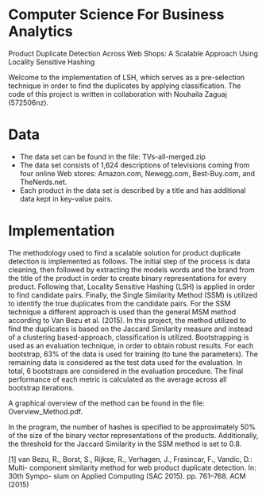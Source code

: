 # Computer Science For Business Analytics
Product Duplicate Detection Across Web Shops: A Scalable Approach Using Locality Sensitive Hashing

Welcome to the implementation of LSH, which serves as a pre-selection technique in order to find the duplicates by applying classification.
The code of this project is written in collaboration with Nouhaila Zaguaj (572506nz). 

# Data
- The data set can be found in the file: TVs-all-merged.zip
- The data set consists of 1,624 descriptions of televisions coming from four online Web stores: Amazon.com, Newegg.com, Best-Buy.com, and TheNerds.net.
- Each product in the data set is described by a title and has additional data kept in key-value pairs.

# Implementation
The methodology used to find a scalable solution for product duplicate detection is implemented as follows.
The initial step of the process is data cleaning, then followed by extracting the models words and the brand from the title of the product in order to create binary representations for every product. Following that, Locality Sensitive Hashing (LSH) is applied in order to find candidate pairs. Finally, the Single Similarity Method (SSM) is utilized to identify the true duplicates from the candidate pairs. For the SSM technique a different approach is used than the general MSM method according to Van Bezu et al. (2015). In this project, the method utilized to find the duplicates is based on the Jaccard Similarity measure and instead of a clustering based-approach, classification is utilized. 
Bootstrapping is used as an evaluation technique, in order to obtain robust results. For each bootstrap, 63% of the data is used for training (to tune the parameters). The remaining data is considered as the test data used for the evaluation. In total, 6 bootstraps are considered in the evaluation procedure. The final performance of each metric is calculated as the average across all bootstrap iterations.

A graphical overview of the method can be found in the file: Overview_Method.pdf.

In the program, the number of hashes is specified to be approximately 50% of the size of the binary vector representations of the products. Additionally, the threshold for the Jaccard Similarity in the SSM method is set to 0.8. 


[1] van Bezu, R., Borst, S., Rijkse, R., Verhagen, J., Frasincar, F., Vandic, D.: Multi-
component similarity method for web product duplicate detection. In: 30th Sympo-
sium on Applied Computing (SAC 2015). pp. 761–768. ACM (2015)
